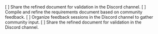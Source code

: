 [ ] Share the refined document for validation in the Discord channel.
[ ] Compile and refine the requirements document based on community feedback.
[ ] Organize feedback sessions in the Discord channel to gather community input.
[ ] Share the refined document for validation in the Discord channel.
